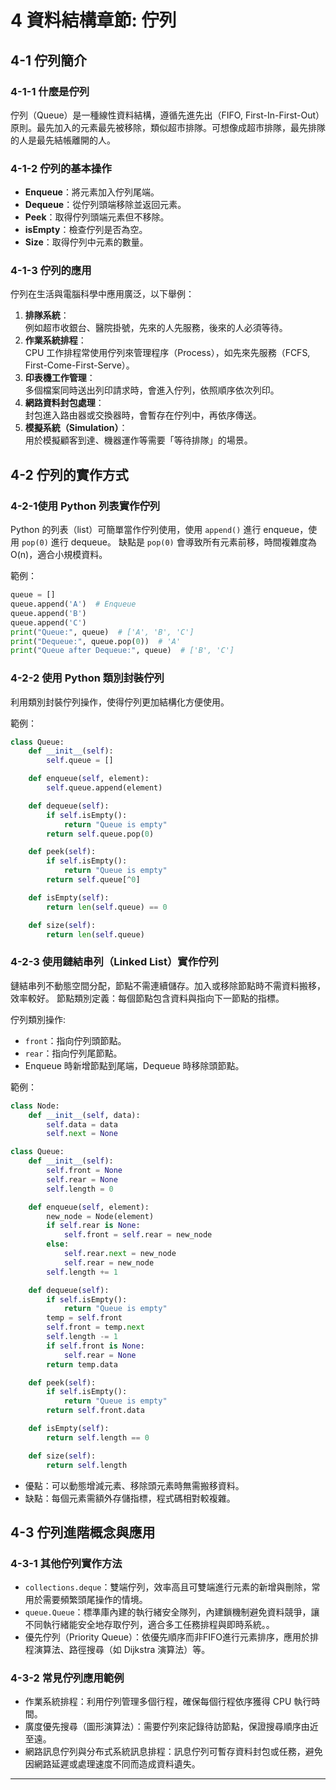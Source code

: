 # 4 資料結構章節: 佇列

## 4-1 佇列簡介

### 4-1-1 什麼是佇列

佇列（Queue）是一種線性資料結構，遵循先進先出（FIFO, First-In-First-Out）原則。最先加入的元素最先被移除，類似超市排隊。可想像成超市排隊，最先排隊的人是最先結帳離開的人。

### 4-1-2 佇列的基本操作

- **Enqueue**：將元素加入佇列尾端。
- **Dequeue**：從佇列頭端移除並返回元素。
- **Peek**：取得佇列頭端元素但不移除。
- **isEmpty**：檢查佇列是否為空。
- **Size**：取得佇列中元素的數量。


### 4-1-3 佇列的應用

佇列在生活與電腦科學中應用廣泛，以下舉例：
1. **排隊系統**：  
   例如超市收銀台、醫院掛號，先來的人先服務，後來的人必須等待。
2. **作業系統排程**：  
   CPU 工作排程常使用佇列來管理程序（Process），如先來先服務（FCFS, First-Come-First-Serve）。
3. **印表機工作管理**：  
   多個檔案同時送出列印請求時，會進入佇列，依照順序依次列印。
4. **網路資料封包處理**：  
   封包進入路由器或交換器時，會暫存在佇列中，再依序傳送。
5. **模擬系統（Simulation）**：  
   用於模擬顧客到達、機器運作等需要「等待排隊」的場景。

## 4-2 佇列的實作方式

### 4-2-1使用 Python 列表實作佇列

Python 的列表（list）可簡單當作佇列使用，使用 `append()` 進行 enqueue，使用 `pop(0)` 進行 dequeue。
缺點是 `pop(0)` 會導致所有元素前移，時間複雜度為 O(n)，適合小規模資料。

範例：

```python
queue = []
queue.append('A')  # Enqueue
queue.append('B')
queue.append('C')
print("Queue:", queue)  # ['A', 'B', 'C']
print("Dequeue:", queue.pop(0))  # 'A'
print("Queue after Dequeue:", queue)  # ['B', 'C']
```


### 4-2-2 使用 Python 類別封裝佇列

利用類別封裝佇列操作，使得佇列更加結構化方便使用。

範例：

```python
class Queue:
    def __init__(self):
        self.queue = []

    def enqueue(self, element):
        self.queue.append(element)

    def dequeue(self):
        if self.isEmpty():
            return "Queue is empty"
        return self.queue.pop(0)

    def peek(self):
        if self.isEmpty():
            return "Queue is empty"
        return self.queue[^0]

    def isEmpty(self):
        return len(self.queue) == 0

    def size(self):
        return len(self.queue)
```


### 4-2-3 使用鏈結串列（Linked List）實作佇列

鏈結串列不動態空間分配，節點不需連續儲存。加入或移除節點時不需資料搬移，效率較好。
節點類別定義：每個節點包含資料與指向下一節點的指標。

佇列類別操作:
- `front`：指向佇列頭節點。
- `rear`：指向佇列尾節點。
- Enqueue 時新增節點到尾端，Dequeue 時移除頭節點。

範例：

```python
class Node:
    def __init__(self, data):
        self.data = data
        self.next = None

class Queue:
    def __init__(self):
        self.front = None
        self.rear = None
        self.length = 0

    def enqueue(self, element):
        new_node = Node(element)
        if self.rear is None:
            self.front = self.rear = new_node
        else:
            self.rear.next = new_node
            self.rear = new_node
        self.length += 1

    def dequeue(self):
        if self.isEmpty():
            return "Queue is empty"
        temp = self.front
        self.front = temp.next
        self.length -= 1
        if self.front is None:
            self.rear = None
        return temp.data

    def peek(self):
        if self.isEmpty():
            return "Queue is empty"
        return self.front.data

    def isEmpty(self):
        return self.length == 0

    def size(self):
        return self.length
```

- 優點：可以動態增減元素、移除頭元素時無需搬移資料。
- 缺點：每個元素需額外存儲指標，程式碼相對較複雜。


## 4-3 佇列進階概念與應用

### 4-3-1 其他佇列實作方法

- `collections.deque`：雙端佇列，效率高且可雙端進行元素的新增與刪除，常用於需要頻繁頭尾操作的情境。
- `queue.Queue`：標準庫內建的執行緒安全隊列，內建鎖機制避免資料競爭，讓不同執行緒能安全地存取佇列，適合多工任務排程與即時系統。。
- 優先佇列（Priority Queue）：依優先順序而非FIFO進行元素排序，應用於排程演算法、路徑搜尋（如 Dijkstra 演算法）等。


### 4-3-2 常見佇列應用範例

- 作業系統排程：利用佇列管理多個行程，確保每個行程依序獲得 CPU 執行時間。
- 廣度優先搜尋（圖形演算法）：需要佇列來記錄待訪節點，保證搜尋順序由近至遠。
- 網路訊息佇列與分布式系統訊息排程：訊息佇列可暫存資料封包或任務，避免因網路延遲或處理速度不同而造成資料遺失。

***